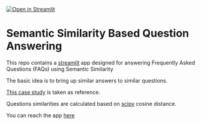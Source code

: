 [![Open in Streamlit](https://static.streamlit.io/badges/streamlit_badge_black_white.svg)](https://share.streamlit.io/aslanismailgit/semantic-question-answering/corona_app.py)

# Semantic Similarity Based Question Answering


This repo contains a [streamlit](https://streamlit.io/) app designed for answering Frequently Asked Questions (FAQs) using Semantic Similarity

The basic idea is to bring up similar answers to similar questions.

[This case study](https://github.com/PacktPublishing/Mastering-Transformers/blob/main/CH07/CH07e_Semantic_Search_with_Sentence_BERT.ipynb) is taken as reference.  


Questions similarities are calculated based on [scipy](https://docs.scipy.org/doc/scipy/reference/generated/scipy.spatial.distance.cdist.html) cosine distance.

You can reach the app [here](https://share.streamlit.io/aslanismailgit/semantic-question-answering/corona_app.py)